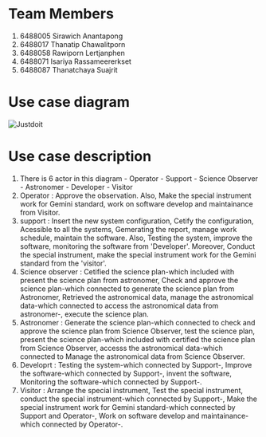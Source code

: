 # Team Members
1. 6488005 Sirawich Anantapong
2. 6488017	Thanatip	Chawalitporn
3. 6488058	Rawiporn 	Lertjanphen
4. 6488071	Isariya	Rassameererkset
5. 6488087	Thanatchaya	Suajrit

# Use case diagram
![Justdoit](https://github.com/ICT-Mahidol/Gemini-2023/assets/144013287/923f5667-a216-465c-b1c9-4fc41083505b)

# Use case description
1. There is 6 actor in this diagram - Operator
                                    - Support
                                    - Science Observer
                                    - Astronomer
                                    - Developer
                                    - Visitor
2. Operator : Approve the observation. Also, Make the special instrument work for Gemini standard, work on software develop and maintainance from Visitor.
3. support : Insert the new system configuration, Cetify the configuration, Acessible to all the systems, Gemerating the report, manage work schedule, maintain the software. Also, Testing the system, improve the software, monitoring the software from 'Developer'. Moreover, Conduct the special instrument, make the special instrument work for the Gemini standard from the 'visitor'.
4. Science observer : Cetified the science plan-which included with present the science plan from astronomer, Check and approve the science plan-which connected to generate the science plan from Astronomer, Retrieved the astronomical data, manage the astronomical data-which connected to access the astronomical data from astronomer-, execute the science plan.
5. Astronomer : Generate the science plan-which connected to check and approve the science plan from Science Observer, test the science plan, present the science plan-which included with certified the science plan from Science Observer, accesss the astronomical data-which connected to Manage the astronomical data from Science Observer.
6. Developrt : Testing the system-which connected by Support-, Improve the software-which connected by Support-, invent the software, Monitoring the software-which connected by Support-.
7. Visitor : Arrange the special instrument, Test the special instrument, conduct the special instrument-which connected by Support-, Make the special instrument work for Gemini standard-which connected by Support and Operator-, Work on software develop and maintainance-which connected by Operator-.
